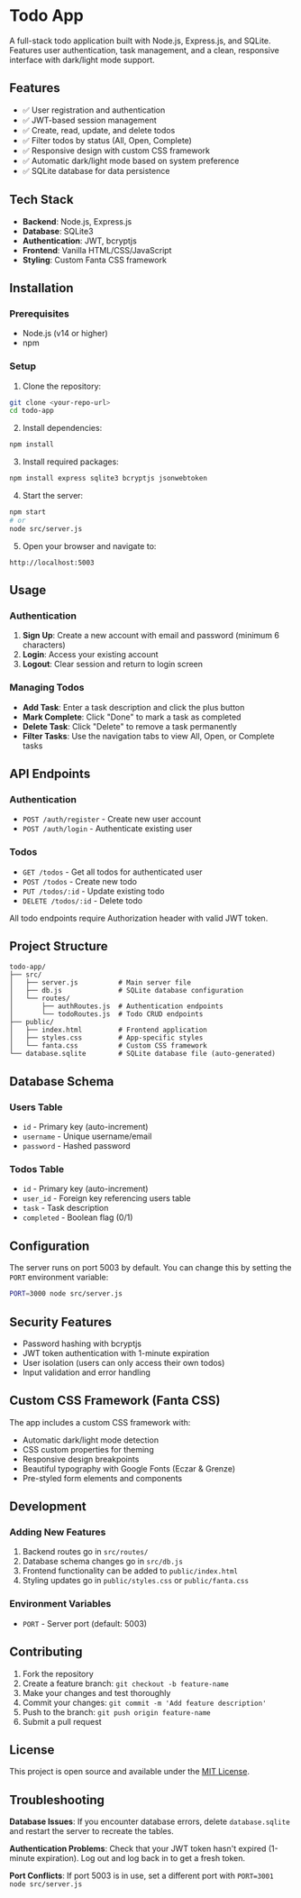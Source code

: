 # Todo App

A full-stack todo application built with Node.js, Express.js, and SQLite. Features user authentication, task management, and a clean, responsive interface with dark/light mode support.

## Features

- ✅ User registration and authentication
- ✅ JWT-based session management
- ✅ Create, read, update, and delete todos
- ✅ Filter todos by status (All, Open, Complete)
- ✅ Responsive design with custom CSS framework
- ✅ Automatic dark/light mode based on system preference
- ✅ SQLite database for data persistence

## Tech Stack

- **Backend**: Node.js, Express.js
- **Database**: SQLite3
- **Authentication**: JWT, bcryptjs
- **Frontend**: Vanilla HTML/CSS/JavaScript
- **Styling**: Custom Fanta CSS framework

## Installation

### Prerequisites
- Node.js (v14 or higher)
- npm

### Setup

1. Clone the repository:
```bash
git clone <your-repo-url>
cd todo-app
```

2. Install dependencies:
```bash
npm install
```

3. Install required packages:
```bash
npm install express sqlite3 bcryptjs jsonwebtoken
```

4. Start the server:
```bash
npm start
# or
node src/server.js
```

5. Open your browser and navigate to:
```
http://localhost:5003
```

## Usage

### Authentication
1. **Sign Up**: Create a new account with email and password (minimum 6 characters)
2. **Login**: Access your existing account
3. **Logout**: Clear session and return to login screen

### Managing Todos
- **Add Task**: Enter a task description and click the plus button
- **Mark Complete**: Click "Done" to mark a task as completed
- **Delete Task**: Click "Delete" to remove a task permanently
- **Filter Tasks**: Use the navigation tabs to view All, Open, or Complete tasks

## API Endpoints

### Authentication
- `POST /auth/register` - Create new user account
- `POST /auth/login` - Authenticate existing user

### Todos
- `GET /todos` - Get all todos for authenticated user
- `POST /todos` - Create new todo
- `PUT /todos/:id` - Update existing todo
- `DELETE /todos/:id` - Delete todo

All todo endpoints require Authorization header with valid JWT token.

## Project Structure

```
todo-app/
├── src/
│   ├── server.js          # Main server file
│   ├── db.js              # SQLite database configuration
│   └── routes/
│       ├── authRoutes.js  # Authentication endpoints
│       └── todoRoutes.js  # Todo CRUD endpoints
├── public/
│   ├── index.html         # Frontend application
│   ├── styles.css         # App-specific styles
│   └── fanta.css          # Custom CSS framework
└── database.sqlite        # SQLite database file (auto-generated)
```

## Database Schema

### Users Table
- `id` - Primary key (auto-increment)
- `username` - Unique username/email
- `password` - Hashed password

### Todos Table
- `id` - Primary key (auto-increment)
- `user_id` - Foreign key referencing users table
- `task` - Task description
- `completed` - Boolean flag (0/1)

## Configuration

The server runs on port 5003 by default. You can change this by setting the `PORT` environment variable:

```bash
PORT=3000 node src/server.js
```

## Security Features

- Password hashing with bcryptjs
- JWT token authentication with 1-minute expiration
- User isolation (users can only access their own todos)
- Input validation and error handling

## Custom CSS Framework (Fanta CSS)

The app includes a custom CSS framework with:
- Automatic dark/light mode detection
- CSS custom properties for theming
- Responsive design breakpoints
- Beautiful typography with Google Fonts (Eczar & Grenze)
- Pre-styled form elements and components

## Development

### Adding New Features
1. Backend routes go in `src/routes/`
2. Database schema changes go in `src/db.js`
3. Frontend functionality can be added to `public/index.html`
4. Styling updates go in `public/styles.css` or `public/fanta.css`

### Environment Variables
- `PORT` - Server port (default: 5003)

## Contributing

1. Fork the repository
2. Create a feature branch: `git checkout -b feature-name`
3. Make your changes and test thoroughly
4. Commit your changes: `git commit -m 'Add feature description'`
5. Push to the branch: `git push origin feature-name`
6. Submit a pull request

## License

This project is open source and available under the [MIT License](LICENSE).

## Troubleshooting

**Database Issues**: If you encounter database errors, delete `database.sqlite` and restart the server to recreate the tables.

**Authentication Problems**: Check that your JWT token hasn't expired (1-minute expiration). Log out and log back in to get a fresh token.

**Port Conflicts**: If port 5003 is in use, set a different port with `PORT=3001 node src/server.js`
